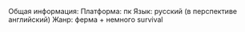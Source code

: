 Общая информация:
Платформа: пк
Язык: русский (в перспективе английский)
Жанр: ферма + немного survival
